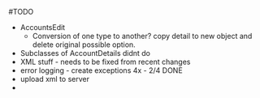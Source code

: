 #TODO

- AccountsEdit
  - Conversion of one type to another? copy detail to new object and delete original possible option.
- Subclasses of AccountDetails didnt do
- XML stuff - needs to be fixed from recent changes
- error logging - create exceptions 4x  - 2/4 DONE
- upload xml to server
- 
                                                  
